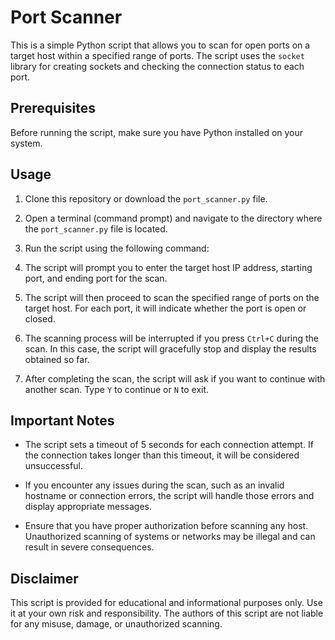 # Port Scanner

This is a simple Python script that allows you to scan for open ports on a target host within a specified range of ports. The script uses the `socket` library for creating sockets and checking the connection status to each port.

## Prerequisites

Before running the script, make sure you have Python installed on your system.

## Usage

1. Clone this repository or download the `port_scanner.py` file.

2. Open a terminal (command prompt) and navigate to the directory where the `port_scanner.py` file is located.

3. Run the script using the following command:

4. The script will prompt you to enter the target host IP address, starting port, and ending port for the scan.

5. The script will then proceed to scan the specified range of ports on the target host. For each port, it will indicate whether the port is open or closed.

6. The scanning process will be interrupted if you press `Ctrl+C` during the scan. In this case, the script will gracefully stop and display the results obtained so far.

7. After completing the scan, the script will ask if you want to continue with another scan. Type `Y` to continue or `N` to exit.

## Important Notes

- The script sets a timeout of 5 seconds for each connection attempt. If the connection takes longer than this timeout, it will be considered unsuccessful.

- If you encounter any issues during the scan, such as an invalid hostname or connection errors, the script will handle those errors and display appropriate messages.

- Ensure that you have proper authorization before scanning any host. Unauthorized scanning of systems or networks may be illegal and can result in severe consequences.

## Disclaimer

This script is provided for educational and informational purposes only. Use it at your own risk and responsibility. The authors of this script are not liable for any misuse, damage, or unauthorized scanning.





